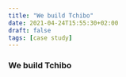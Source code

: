 ```yaml
---
title: "We build Tchibo"
date: 2021-04-24T15:55:30+02:00
draft: false
tags: [case study]
---
```


### We build Tchibo
